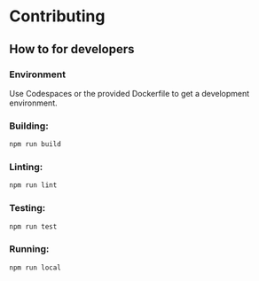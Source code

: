 # Contributing

## How to for developers

### Environment
Use Codespaces or the provided Dockerfile to get a development environment.

### Building:
```bash
npm run build
```

### Linting:
```bash
npm run lint
```

### Testing:
```bash
npm run test
```

### Running:
```bash
npm run local
```
